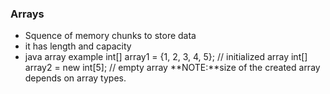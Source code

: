 ### Arrays
- Squence of memory chunks to store data
- it has length and capacity
- java array example
    int[] array1 = {1, 2, 3, 4, 5}; // initialized array
    int[] array2 = new int[5];      // empty array
**NOTE:**size of the created array depends on array types.


